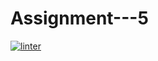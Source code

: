 # Assignment---5
 [![linter](https://github.com/NathanTempleton/Assignment---5/workflows/linter/badge.svg)](https://github.com/marketplace/actions/super-linter)
